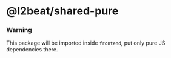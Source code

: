 # @l2beat/shared-pure

### Warning
This package will be imported inside `frontend`, put only pure JS dependencies there.
